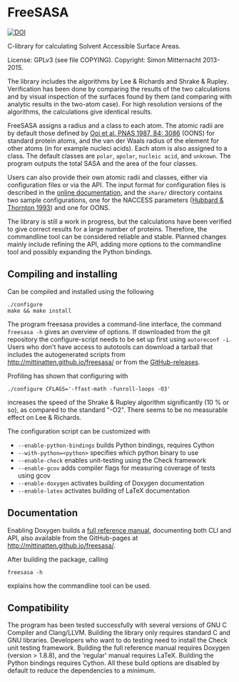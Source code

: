 FreeSASA
=======

[![DOI](https://zenodo.org/badge/18467/mittinatten/freesasa.svg)](https://zenodo.org/badge/latestdoi/18467/mittinatten/freesasa)

C-library for calculating Solvent Accessible Surface Areas.

License: GPLv3 (see file COPYING). Copyright: Simon Mitternacht 2013-2015.

The library includes the algorithms by Lee & Richards and Shrake &
Rupley. Verification has been done by comparing the results of the two
calculations and by visual inspection of the surfaces found by them
(and comparing with analytic results in the two-atom case). For high
resolution versions of the algorithms, the calculations give identical
results.

FreeSASA assigns a radius and a class to each atom. The atomic radii
are by default those defined by [Ooi et al.  PNAS 1987, 84:
3086](http://www.ncbi.nlm.nih.gov/pmc/articles/PMC304812/) (OONS) 
for standard protein atoms, and the van der Waals
radius of the element for other atoms (in for example nucleci
acids). Each atom is also assigned to a class. The default classes are
`polar`, `apolar`, `nucleic acid`, and `unknown`. The program outputs
the total SASA and the area of the four classes.

Users can also provide their own atomic radii and classes, either via
configuration files or via the API. The input format for configuration
files is described in the [online
documentation](http://mittinatten.github.io/freesasa/doxygen/Config-file.html   ),
and the `share/` directory contains two sample configurations, one for
the NACCESS parameters ([Hubbard & Thornton
1993](http://www.bioinf.manchester.ac.uk/naccess/)) and one for OONS.

The library is still a work in progress, but the calculations have
been verified to give correct results for a large number of
proteins. Therefore, the commandline tool can be considered reliable
and stable. Planned changes mainly include refining the API, adding
more options to the commandline tool and possibly expanding the Python
bindings.

Compiling and installing
------------------------

Can be compiled and installed using the following

    ./configure
    make && make install

The program freesasa provides a command-line interface, the command
`freesasa -h` gives an overview of options. If downloaded from the git
repository the configure-script needs to be set up first using
`autoreconf -i`. Users who don't have access to autotools can download
a tarball that includes the autogenerated scripts from
http://mittinatten.github.io/freesasa/ or from the
[GitHub-releases](https://github.com/mittinatten/freesasa/releases).

Profiling has shown that configuring with 

    ./configure CFLAGS='-ffast-math -funroll-loops -O3' 

increases the speed of the Shrake & Rupley algorithm significantly (10
% or so), as compared to the standard "-O2". There seems to be no
measurable effect on Lee & Richards.

The configuration script can be customized with

* `--enable-python-bindings` builds Python bindings, requires Cython
* `--with-python=<python>` specifies which python binary to use
* `--enable-check` enables unit-testing using the Check framework
* `--enable-gcov` adds compiler flags for measuring coverage of tests using gcov
* `--enable-doxygen` activates building of Doxygen documentation
* `--enable-latex` activates building of LaTeX documentation


Documentation
-------------

Enabling Doxygen builds a [full reference
manual](http://mittinatten.github.io/freesasa/doxygen/), documenting
both CLI and API, also available from the GitHub-pages at
http://mittinatten.github.io/freesasa/.

After building the package, calling

    freesasa -h
    
explains how the commandline tool can be used.

Compatibility
-------------

The program has been tested successfully with several versions of GNU
C Compiler and Clang/LLVM. Building the library only requires standard
C and GNU libraries. Developers who want to do testing need to install
the Check unit testing framework. Building the full reference manual
requires Doxygen (version > 1.8.8), and the 'regular' manual requires
LaTeX. Building the Python bindings requires Cython. All these build
options are disabled by default to reduce the dependencies to a
minimum.

